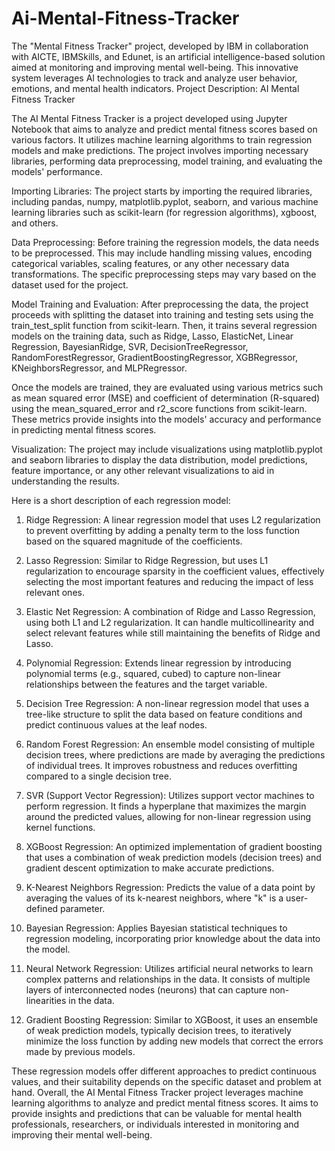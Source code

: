# Ai-Mental-Fitness-Tracker
The "Mental Fitness Tracker" project, developed by IBM in collaboration with AICTE, IBMSkills, and Edunet, is an artificial intelligence-based solution aimed at monitoring and improving mental well-being. This innovative system leverages AI technologies to track and analyze user behavior, emotions, and mental health indicators.
Project Description: AI Mental Fitness Tracker

The AI Mental Fitness Tracker is a project developed using Jupyter Notebook that aims to analyze and predict mental fitness scores based on various factors. It utilizes machine learning algorithms to train regression models and make predictions. The project involves importing necessary libraries, performing data preprocessing, model training, and evaluating the models' performance.

Importing Libraries:
The project starts by importing the required libraries, including pandas, numpy, matplotlib.pyplot, seaborn, and various machine learning libraries such as scikit-learn (for regression algorithms), xgboost, and others.

Data Preprocessing:
Before training the regression models, the data needs to be preprocessed. This may include handling missing values, encoding categorical variables, scaling features, or any other necessary data transformations. The specific preprocessing steps may vary based on the dataset used for the project.

Model Training and Evaluation:
After preprocessing the data, the project proceeds with splitting the dataset into training and testing sets using the train_test_split function from scikit-learn. Then, it trains several regression models on the training data, such as Ridge, Lasso, ElasticNet, Linear Regression, BayesianRidge, SVR, DecisionTreeRegressor, RandomForestRegressor, GradientBoostingRegressor, XGBRegressor, KNeighborsRegressor, and MLPRegressor.

Once the models are trained, they are evaluated using various metrics such as mean squared error (MSE) and coefficient of determination (R-squared) using the mean_squared_error and r2_score functions from scikit-learn. These metrics provide insights into the models' accuracy and performance in predicting mental fitness scores.

Visualization:
The project may include visualizations using matplotlib.pyplot and seaborn libraries to display the data distribution, model predictions, feature importance, or any other relevant visualizations to aid in understanding the results.

Here is a short description of each regression model:

1. Ridge Regression: A linear regression model that uses L2 regularization to prevent overfitting by adding a penalty term to the loss function based on the squared magnitude of the coefficients.

2. Lasso Regression: Similar to Ridge Regression, but uses L1 regularization to encourage sparsity in the coefficient values, effectively selecting the most important features and reducing the impact of less relevant ones.

3. Elastic Net Regression: A combination of Ridge and Lasso Regression, using both L1 and L2 regularization. It can handle multicollinearity and select relevant features while still maintaining the benefits of Ridge and Lasso.

4. Polynomial Regression: Extends linear regression by introducing polynomial terms (e.g., squared, cubed) to capture non-linear relationships between the features and the target variable.

5. Decision Tree Regression: A non-linear regression model that uses a tree-like structure to split the data based on feature conditions and predict continuous values at the leaf nodes.

6. Random Forest Regression: An ensemble model consisting of multiple decision trees, where predictions are made by averaging the predictions of individual trees. It improves robustness and reduces overfitting compared to a single decision tree.

7. SVR (Support Vector Regression): Utilizes support vector machines to perform regression. It finds a hyperplane that maximizes the margin around the predicted values, allowing for non-linear regression using kernel functions.

8. XGBoost Regression: An optimized implementation of gradient boosting that uses a combination of weak prediction models (decision trees) and gradient descent optimization to make accurate predictions.

9. K-Nearest Neighbors Regression: Predicts the value of a data point by averaging the values of its k-nearest neighbors, where "k" is a user-defined parameter.

10. Bayesian Regression: Applies Bayesian statistical techniques to regression modeling, incorporating prior knowledge about the data into the model.

11. Neural Network Regression: Utilizes artificial neural networks to learn complex patterns and relationships in the data. It consists of multiple layers of interconnected nodes (neurons) that can capture non-linearities in the data.

12. Gradient Boosting Regression: Similar to XGBoost, it uses an ensemble of weak prediction models, typically decision trees, to iteratively minimize the loss function by adding new models that correct the errors made by previous models.

These regression models offer different approaches to predict continuous values, and their suitability depends on the specific dataset and problem at hand.
Overall, the AI Mental Fitness Tracker project leverages machine learning algorithms to analyze and predict mental fitness scores. It aims to provide insights and predictions that can be valuable for mental health professionals, researchers, or individuals interested in monitoring and improving their mental well-being.
